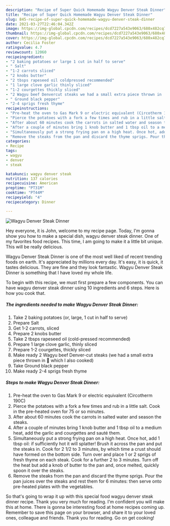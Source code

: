 ```yaml
---
description: "Recipe of Super Quick Homemade Wagyu Denver Steak Dinner"
title: "Recipe of Super Quick Homemade Wagyu Denver Steak Dinner"
slug: 845-recipe-of-super-quick-homemade-wagyu-denver-steak-dinner
date: 2021-03-27T22:46:04.342Z
image: https://img-global.cpcdn.com/recipes/dcd7227a543e9063/680x482cq70/wagyu-denver-steak-dinner-recipe-main-photo.jpg
thumbnail: https://img-global.cpcdn.com/recipes/dcd7227a543e9063/680x482cq70/wagyu-denver-steak-dinner-recipe-main-photo.jpg
cover: https://img-global.cpcdn.com/recipes/dcd7227a543e9063/680x482cq70/wagyu-denver-steak-dinner-recipe-main-photo.jpg
author: Cecilia Foster
ratingvalue: 4.7
reviewcount: 12060
recipeingredient:
- "2 baking potatoes or large 1 cut in half to serve"
- " Salt"
- "1-2 carrots sliced"
- "2 knobs butter"
- "2 tbsps rapeseed oil coldpressed recommended"
- "1 large clove garlic thinly sliced"
- "1-2 courgettes thickly sliced"
- "2 Wagyu beef Denvercut steaks we had a small extra piece thrown in  which I also cooked"
- " Ground black pepper"
- "2-4 sprigs fresh thyme"
recipeinstructions:
- "Pre-heat the oven to Gas Mark 9 or electric equivalent (Circotherm 190C)"
- "Pierce the potatoes with a fork a few times and rub in a little salt. Cook in the pre-heated oven for 75 or so minutes."
- "After about 60 minutes cook the carrots in salted water and season the steaks."
- "After a couple of minutes bring 1 knob butter and 1 tbsp oil to a medium heat, add the garlic and courgettes and sauté them."
- "Simultaneously put a strong frying pan on a high heat. Once hot, add 1 tbsp oil: if sufficiently hot it will splatter! Brush it across the pan and put the steaks in. Cook for 2 1/2 to 3 minutes, by which time a crust should have formed on the bottom side. Turn over and place 1 or 2 sprigs of fresh thyme on each steak. Cook for a further 2 to 3 minutes. Turn off the heat but add a knob of butter to the pan and, once melted, quickly spoon it over the steaks."
- "Remove the steaks from the pan and discard the thyme sprigs. Pour the pan juices over the steaks and rest them for 6 minutes: then serve onto pre-heated plates with the vegetables."
categories:
- Recipe
tags:
- wagyu
- denver
- steak

katakunci: wagyu denver steak 
nutrition: 137 calories
recipecuisine: American
preptime: "PT31M"
cooktime: "PT44M"
recipeyield: "4"
recipecategory: Dinner

---
```



![Wagyu Denver Steak Dinner](https://img-global.cpcdn.com/recipes/dcd7227a543e9063/680x482cq70/wagyu-denver-steak-dinner-recipe-main-photo.jpg)

Hey everyone, it is John, welcome to my recipe page. Today, I'm gonna show you how to make a special dish, wagyu denver steak dinner. One of my favorites food recipes. This time, I am going to make it a little bit unique. This will be really delicious.

Wagyu Denver Steak Dinner is one of the most well liked of recent trending foods on earth. It's appreciated by millions every day. It's easy, it is quick, it tastes delicious. They are fine and they look fantastic. Wagyu Denver Steak Dinner is something that I have loved my whole life.




To begin with this recipe, we must first prepare a few components. You can have wagyu denver steak dinner using 10 ingredients and 6 steps. Here is how you cook that.

<!--inarticleads1-->

##### The ingredients needed to make Wagyu Denver Steak Dinner:

1. Take 2 baking potatoes (or, large, 1 cut in half to serve)
1. Prepare  Salt
1. Get 1-2 carrots, sliced
1. Prepare 2 knobs butter
1. Take 2 tbsps rapeseed oil (cold-pressed recommended)
1. Prepare 1 large clove garlic, thinly sliced
1. Prepare 1-2 courgettes, thickly sliced
1. Make ready 2 Wagyu beef Denver-cut steaks (we had a small extra piece thrown in 🤣 which I also cooked)
1. Take  Ground black pepper
1. Make ready 2-4 sprigs fresh thyme




<!--inarticleads2-->

##### Steps to make Wagyu Denver Steak Dinner:

1. Pre-heat the oven to Gas Mark 9 or electric equivalent (Circotherm 190C)
1. Pierce the potatoes with a fork a few times and rub in a little salt. Cook in the pre-heated oven for 75 or so minutes.
1. After about 60 minutes cook the carrots in salted water and season the steaks.
1. After a couple of minutes bring 1 knob butter and 1 tbsp oil to a medium heat, add the garlic and courgettes and sauté them.
1. Simultaneously put a strong frying pan on a high heat. Once hot, add 1 tbsp oil: if sufficiently hot it will splatter! Brush it across the pan and put the steaks in. Cook for 2 1/2 to 3 minutes, by which time a crust should have formed on the bottom side. Turn over and place 1 or 2 sprigs of fresh thyme on each steak. Cook for a further 2 to 3 minutes. Turn off the heat but add a knob of butter to the pan and, once melted, quickly spoon it over the steaks.
1. Remove the steaks from the pan and discard the thyme sprigs. Pour the pan juices over the steaks and rest them for 6 minutes: then serve onto pre-heated plates with the vegetables.




So that's going to wrap it up with this special food wagyu denver steak dinner recipe. Thank you very much for reading. I'm confident you will make this at home. There is gonna be interesting food at home recipes coming up. Remember to save this page on your browser, and share it to your loved ones, colleague and friends. Thank you for reading. Go on get cooking!
